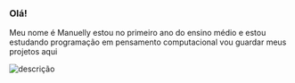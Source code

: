 ### Olá!  
Meu nome é Manuelly estou no primeiro ano do ensino médio e estou estudando programação em pensamento computacional vou guardar meus projetos aqui

![descrição](https://media1.tenor.com/m/0xEvm2ohg1gAAAAC/aesthetic-wave.gif)
